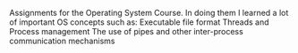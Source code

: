 Assignments for the Operating System Course.
In doing them I learned a lot of important OS concepts such as:
Executable file format
Threads and Process management
The use of pipes and other inter-process communication mechanisms
